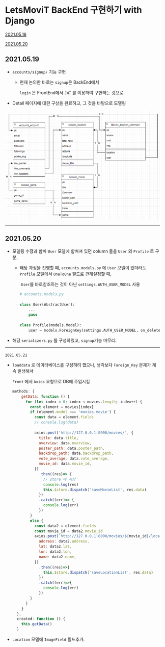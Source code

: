 # LetsMoviT BackEnd 구현하기 with Django

[2021.05.19](#2021.05.19)

[2021.05.20](#2021.05.20)



## 2021.05.19

- `accounts/signup/`  기능 구현

  - 현재 논의한 바로는 `signup`은 BackEnd에서

    `login` 은 FrontEnd에서 `JWT` 를 이용하여 구현하는 것으로.

- Detail 페이지에 대한 구상을 완료하고, 그 것을 바탕으로 모델링

<img src="README.assets/image-20210519173428352.png" alt="image-20210519173428352"  />

---

## 2021.05.20

- 모델링 수정과 함께 `User` 모델에 합쳐져 있던 column 들을 `User` 와 `Profile` 로 구분, 

  - 해당 과정을 진행할 때, `accounts.models.py` 에 `User` 모델이 있더라도 `Profile` 모델에서 `OneToOne` 필드로 관계설정할 때, 

    ​																													`User`를 바로참조하는 것이 아닌 `settings.AUTH_USER_MODEL` 사용

    ```python
    # accounts.models.py
    
    class User(AbstractUser):
        ...
        pass
    
    class Profile(models.Model):
        user = models.ForeignKey(settings.AUTH_USER_MODEL, on_delete=models.CASCADE)
    ```

    

- 해당 `serializers.py` 를 구성하였고, `signup`기능 마무리.

---



`2021.05.21`

- `loaddata` 로 데이터베이스를 구성하려 했으나, 생각보다 `Foreign_Key` 문제가 계속 발생해서 

  `Front` 에서 `Axios` 요청으로 DB에 주입시킴 

  ```javascript
  methods: {
      getData: function () {
        for (let index = 0; index < movies.length; index++) {
          const element = movies[index]
          if (element.model === 'movies.movie') {
            const data = element.fields
            // console.log(data)
  
            axios.post('http://127.0.0.1:8000/movies/', {
              title: data.title,
              overview: data.overview,
              poster_path: data.poster_path,
              backdrop_path: data.backdrop_path,
              vote_average: data.vote_average,
              movie_id: data.movie_id,
            })
              .then((res)=> {
                // store 에 저장
                console.log(res)
                this.$store.dispatch('saveMovieList', res.data)
              })
              .catch((err)=> {
                console.log(err)
              })
          }
          else {
            const data2 = element.fields
            const movie_id = data2.movie_id
            axios.post(`http://127.0.0.1:8000/movies/${movie_id}/locations/`, {
              address: data2.address,
              lat: data2.lat,
              lon: data2.lon,
              name: data2.name,
            })
              .then((res)=>{
                this.$store.dispatch('saveLocationList', res.data)
              })
              .catch((err)=>{
                console.log(err)
              })
          }
        }      
      }
    },
    created: function () {
      this.getData()
    }
  ```

  

- `Location` 모델에 `ImageField` 필드추가.

  ```python
  ```

  